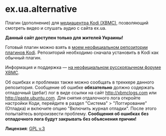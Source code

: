 # ex.ua.alternative

Плагин (дополнение) для [медиацентра Kodi (XBMC)](http://kodi.tv), позволяющий смотреть видео и слушать аудио
с сайта ex.ua.

**Данный сайт доступен только для жителей Украины!**

Готовый плагин можно взять в [моем неофициальном репозитории плагинов Kodi](https://romanvm.github.io/kodi_repo/repo/repository.romanvm/repository.romanvm-2.0.0.zip).
Репозиторий необходимо сначала установить в Kodi как обычный плагин.

Информация и поддержка — [на неофициальном русскоязычном форуме XBMC](http://xbmc.ru/forum/showthread.php?t=4291).

Об ошибках и проблемах также можно сообщать в треккере данного репозитория. Сообщение об ошибке **обязательно**
должно содержать отладочный (дебаг) лог в виде ссылки на сайт http://xbmclogs.com или http://paste.ubuntu.com.
Для снятия отдалочного лога откройте настройки Коди, перейдите в раздел "Система" > "Логгирование" (Отладка)
и включите опцию "Включить журнал отладки". После этого попытайтесь вопроизвести проблему.
**Сообщения об ошибках без отладочного лога будут закрывать без объяснения причин!**

**Лицензия**: [GPL v.3](https://www.gnu.org/licenses/gpl-3.0.ru.html)
